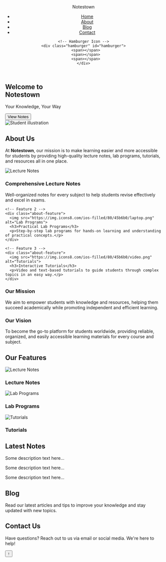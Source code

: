 <!DOCTYPE html>
<html lang="en">
<head>
  <meta charset="UTF-8" />
  <meta name="viewport" content="width=device-width, initial-scale=1.0" />
  <title>Notestown - Your Knowledge, Your Way</title>
  <link rel="stylesheet" href="style.css" />
</head>
<body>
  <!-- Navbar -->
  <header class="navbar">
    <div class="logo">Notestown</div>
    <nav class="nav-links">
      <ul>
        <li><a href="#home">Home</a></li>
        <li><a href="#about">About</a></li>
        <li><a href="#blog">Blog</a></li>
        <li><a href="#contact">Contact</a></li>
      </ul>
    </nav>

    <!-- Hamburger Icon -->
    <div class="hamburger" id="hamburger">
      <span></span>
      <span></span>
      <span></span>
    </div>
  </header>

  <!-- Home / Hero Section -->
  <section id="home" class="hero section">
    <div class="hero-text">
      <h1>Welcome to <br><span>Notestown</span></h1>
      <p>Your Knowledge, Your Way</p>
      <button class="btn">View Notes</button>
    </div>
    <div class="hero-image">
  <img src="hero image.png" alt="Student illustration">
</div>
  </section>

<!-- About Section -->
<section id="about" class="about section">
  <h2>About Us</h2>
  <p>At <strong>Notestown</strong>, our mission is to make learning easier and more accessible for students by providing high-quality lecture notes, lab programs, tutorials, and resources all in one place.</p>

  <div class="about-features">
    <!-- Feature 1 -->
    <div class="about-feature">
      <img src="https://img.icons8.com/ios-filled/80/45b6b0/book.png" alt="Lecture Notes">
      <h3>Comprehensive Lecture Notes</h3>
      <p>Well-organized notes for every subject to help students revise effectively and excel in exams.</p>
    </div>

    <!-- Feature 2 -->
    <div class="about-feature">
      <img src="https://img.icons8.com/ios-filled/80/45b6b0/laptop.png" alt="Lab Programs">
      <h3>Practical Lab Programs</h3>
      <p>Step-by-step lab programs for hands-on learning and understanding of practical concepts.</p>
    </div>

    <!-- Feature 3 -->
    <div class="about-feature">
      <img src="https://img.icons8.com/ios-filled/80/45b6b0/video.png" alt="Tutorials">
      <h3>Interactive Tutorials</h3>
      <p>Video and text-based tutorials to guide students through complex topics in an easy way.</p>
    </div>
  </div>

  <div class="about-mission">
    <h3>Our Mission</h3>
    <p>We aim to empower students with knowledge and resources, helping them succeed academically while promoting independent and efficient learning.</p>
  </div>

  <div class="about-vision">
    <h3>Our Vision</h3>
    <p>To become the go-to platform for students worldwide, providing reliable, organized, and easily accessible learning materials for every course and subject.</p>
  </div>
</section>

  <!-- Features Section -->
  <section class="features section">
    <h2>Our Features</h2>
    <div class="feature-boxes">
      <div class="feature">
        <img src="https://img.icons8.com/ios-filled/100/45b6b0/document.png" alt="Lecture Notes" />
        <h3>Lecture Notes</h3>
      </div>
      <div class="feature">
        <img src="https://img.icons8.com/ios-filled/100/45b6b0/code.png" alt="Lab Programs" />
        <h3>Lab Programs</h3>
      </div>
      <div class="feature">
        <img src="https://img.icons8.com/ios-filled/100/45b6b0/play-button-circled.png" alt="Tutorials" />
        <h3>Tutorials</h3>
      </div>
    </div>
  </section>

  <!-- Latest Notes Section -->
  <section class="latest-notes section">
    <h2>Latest Notes</h2>
    <div class="note-cards">
      <div class="note-card">
        <div class="circle"></div>
        <div class="line"></div>
        <p>Some description text here...</p>
      </div>
      <div class="note-card">
        <div class="circle"></div>
        <div class="line"></div>
        <p>Some description text here...</p>
      </div>
      <div class="note-card">
        <div class="circle"></div>
        <div class="line"></div>
        <p>Some description text here...</p>
      </div>
    </div>
  </section>

  <!-- Blog Section -->
  <section id="blog" class="blog section">
    <h2>Blog</h2>
    <p>Read our latest articles and tips to improve your knowledge and stay updated with new topics.</p>
  </section>

  <!-- Contact Section -->
  <section id="contact" class="contact section">
    <h2>Contact Us</h2>
    <p>Have questions? Reach out to us via email or social media. We're here to help!</p>
  </section>

  <!-- Back to Top Button -->
  <button id="backToTop" title="Go to top">↑</button>

  <script src="script.js"></script>
</body>
</html>
